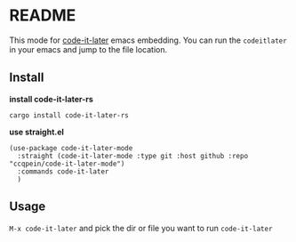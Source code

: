 # README #

This mode for [code-it-later](https://github.com/ccqpein/code-it-later-rs) emacs embedding. You can run the `codeitlater` in your emacs and jump to the file location.

## Install ##

**install code-it-later-rs**

`cargo install code-it-later-rs`

**use straight.el**

```elisp
(use-package code-it-later-mode
  :straight (code-it-later-mode :type git :host github :repo "ccqpein/code-it-later-mode")
  :commands code-it-later
  )
```

## Usage ##

`M-x code-it-later` and pick the dir or file you want to run `code-it-later`

